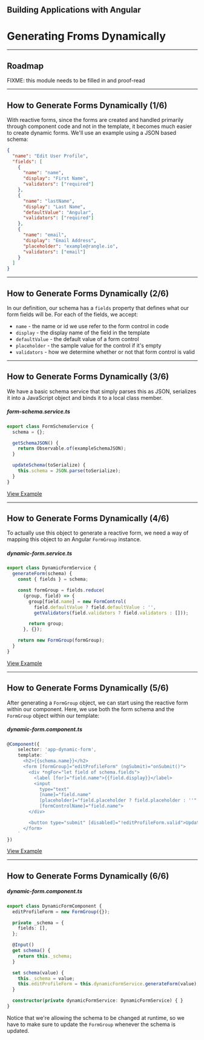 <!-- .slide: data-background="./slide/images/background.jpg" -->
<!-- .slide: id="generating-forms" -->
## Building Applications with Angular

# Generating Froms Dynamically

---

## Roadmap

FIXME: this module needs to be filled in and proof-read

---
<!-- .slide: id="generating-forms-dynamically-1" -->
## How to Generate Forms Dynamically (1/6)

With reactive forms, since the forms are created and handled primarily through component code and not in the template, it becomes much easier to create dynamic forms. We'll use an example using a JSON based schema:


```json
{
  "name": "Edit User Profile",
  "fields": [
    {
      "name": "name",
      "display": "First Name",
      "validators": ["required"]
    },
    {
      "name": "lastName",
      "display": "Last Name",
      "defaultValue": "Angular",
      "validators": ["required"]
    },
    {
      "name": "email",
      "display": "Email Address",
      "placeholder": "example@rangle.io",
      "validators": ["email"]
    }
  ]
}
```

---
<!-- .slide: id="generating-forms-dynamically-2" -->
## How to Generate Forms Dynamically (2/6)

In our definition, our schema has a `fields` property that defines what our form fields will be. For each of the fields, we accept:

  - `name` - the name or id we use refer to the form control in code
  - `display` - the display name of the field in the template
  - `defaultValue` - the default value of a form control
  - `placeholder` - the sample value for the control if it's empty
  - `validators` - how we determine whether or not that form control is valid

---
<!-- .slide: id="generating-forms-dynamically-3" -->
## How to Generate Forms Dynamically (3/6)

We have a basic schema service that simply parses this as JSON, serializes it into a JavaScript object and binds it to a local class member.

##### _form-schema.service.ts_
```ts
export class FormSchemaService {
  schema = {};

  getSchemaJSON() {
    return Observable.of(exampleSchemaJSON);
  }

  updateSchema(toSerialize) {
    this.schema = JSON.parse(toSerialize);
  }
}
```
[View Example](https://plnkr.co/edit/FjmwlCYFkvEqYqAAiJRD?p=preview)

---
<!-- .slide: id="generating-forms-dynamically-4" -->
## How to Generate Forms Dynamically (4/6)

To actually use this object to generate a reactive form, we need a way of mapping this object to an Angular `FormGroup` instance.

##### _dynamic-form.service.ts_
```ts
export class DynamicFormService {
  generateForm(schema) {
    const { fields } = schema;

    const formGroup = fields.reduce(
      (group, field) => {
        group[field.name] = new FormControl(
          field.defaultValue ? field.defaultValue : '',
          getValidators(field.validators ? field.validators : []));

        return group;
      }, {});

    return new FormGroup(formGroup);
  }
}
```
[View Example](https://plnkr.co/edit/FjmwlCYFkvEqYqAAiJRD?p=preview)

---
<!-- .slide: id="generating-forms-dynamically-5" -->
## How to Generate Forms Dynamically (5/6)

After generating a `FormGroup` object, we can start using the reactive form within our component. Here, we use both the form schema and the `FormGroup` object within our template:

##### _dynamic-form.component.ts_
```ts
@Component({
	selector: 'app-dynamic-form',
	template: `
	  <h2>{{schema.name}}</h2>
	  <form [formGroup]="editProfileForm" (ngSubmit)="onSubmit()">
	    <div *ngFor="let field of schema.fields">
	      <label [for]="field.name">{{field.display}}</label>
	      <input
	        type="text"
	        [name]="field.name"
	        [placeholder]="field.placeholder ? field.placeholder : ''"
	        [formControlName]="field.name">
	    </div>

	    <button type="submit" [disabled]="!editProfileForm.valid">Update Profile</button>
	  </form>
	`
})
```
[View Example](https://plnkr.co/edit/FjmwlCYFkvEqYqAAiJRD?p=preview)

---
<!-- .slide: id="generating-forms-dynamically-6" -->
## How to Generate Forms Dynamically (6/6)

##### _dynamic-form.component.ts_
```ts
export class DynamicFormComponent {
  editProfileForm = new FormGroup({});

  private _schema = {
    fields: [],
  };

  @Input()
  get schema() {
    return this._schema;
  }

  set schema(value) {
    this._schema = value;
    this.editProfileForm = this.dynamicFormService.generateForm(value);
  }

  constructor(private dynamicFormService: DynamicFormService) { }
}
```
Notice that we're allowing the schema to be changed at runtime, so we have to make sure to update the `FormGroup` whenever the schema is updated.
